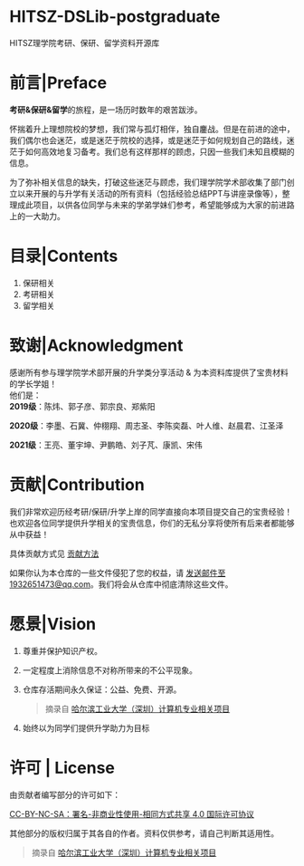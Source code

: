 # HITSZ-DSLib-postgraduate
 HITSZ理学院考研、保研、留学资料开源库

# 前言|Preface

**考研&保研&留学**的旅程，是一场历时数年的艰苦跋涉。  

怀揣着升上理想院校的梦想，我们常与孤灯相伴，独自鏖战。但是在前进的途中，我们偶尔也会迷茫，或是迷茫于院校的选择，或是迷茫于如何规划自己的路线，迷茫于如何高效地复习备考。我们总有这样那样的顾虑，只因一些我们未知且模糊的信息。

为了弥补相关信息的缺失，打破这些迷茫与顾虑，我们理学院学术部收集了部门创立以来开展的与升学有关活动的所有资料（包括经验总结PPT与讲座录像等），整理成此项目，以供各位同学与未来的学弟学妹们参考，希望能够成为大家的前进路上的一大助力。

# 目录|Contents

1. 保研相关  
2. 考研相关  
3. 留学相关  

# 致谢|Acknowledgment
感谢所有参与理学院学术部开展的升学类分享活动 & 为本资料库提供了宝贵材料的学长学姐！  
他们是：  
**2019级**：陈炜、郭子彦、郭宗良、郑紫阳

**2020级**：李墨、石冀、仲栩翔、周志圣、李陈奕磊、叶人维、赵晨君、江圣泽  

**2021级**：王亮、董宇坤、尹鹏皓、刘子芃、康凯、宋伟

# 贡献|Contribution
我们非常欢迎历经考研/保研/升学上岸的同学直接向本项目提交自己的宝贵经验！也欢迎各位同学提供升学相关的宝贵信息，你们的无私分享将使所有后来者都能够从中获益！  

具体贡献方式见 [贡献方法](https://github.com/lampethereal/HITSZ-DSLib-postgraduate/blob/main/%E8%B4%A1%E7%8C%AE%E6%96%B9%E6%B3%95.md)  

如果你认为本仓库的一些文件侵犯了您的权益，请 发送邮件至1932651473@qq.com。我们将会从仓库中彻底清除这些文件。
# 愿景|Vision
1. 尊重并保护知识产权。  
2. 一定程度上消除信息不对称所带来的不公平现象。  
3. 仓库存活期间永久保证：公益、免费、开源。  

    >摘录自 [哈尔滨工业大学（深圳）计算机专业相关项目](https://github.com/HITSZ-OpenCS/HITSZ-OpenCS?tab=readme-ov-file#%E7%9B%AE%E5%BD%95--contents)  
4. 始终以为同学们提供升学助力为目标

# 许可 | License
由贡献者编写部分的许可如下：

[CC-BY-NC-SA：署名-非商业性使用-相同方式共享 4.0 国际许可协议](https://creativecommons.org/licenses/by-nc-sa/4.0/deed.en)

其他部分的版权归属于其各自的作者。资料仅供参考，请自己判断其适用性。

>摘录自 [哈尔滨工业大学（深圳）计算机专业相关项目](https://github.com/HITSZ-OpenCS/HITSZ-OpenCS?tab=readme-ov-file#%E7%9B%AE%E5%BD%95--contents)  
